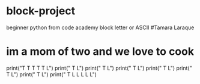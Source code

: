 # block-project
beginner python from code academy block letter or ASCII
#Tamara Laraque
# im a mom of two and we love to cook 
print("T T T T T  L")
print("   T       L")
print("   T       L")
print("   T       L")
print("   T       L")
print("   T       L")
print("   T       L")
print("   T       L L L L L")
